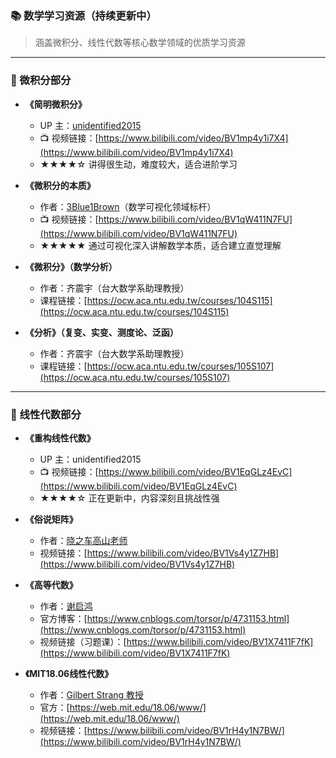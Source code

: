 ### 📚 数学学习资源（持续更新中）

> 涵盖微积分、线性代数等核心数学领域的优质学习资源

---

### 🧮 微积分部分

- **《简明微积分》**
    - UP 主：[unidentified2015](https://space.bilibili.com/8574629)
    - 📺 视频链接：[https://www.bilibili.com/video/BV1mp4y1i7X4](https://www.bilibili.com/video/BV1mp4y1i7X4)
    - ★★★★☆ 讲得很生动，难度较大，适合进阶学习

- **《微积分的本质》**
    - 作者：[3Blue1Brown](https://space.bilibili.com/88461692)（数学可视化领域标杆）
    - 📺 视频链接：[https://www.bilibili.com/video/BV1qW411N7FU](https://www.bilibili.com/video/BV1qW411N7FU)
    - ★★★★★ 通过可视化深入讲解数学本质，适合建立直觉理解

- **《微积分》（数学分析）**
    - 作者：齐震宇（台大数学系助理教授）
    - 课程链接：[https://ocw.aca.ntu.edu.tw/courses/104S115](https://ocw.aca.ntu.edu.tw/courses/104S115)

- **《分析》（复变、实变、测度论、泛函）**
    - 作者：齐震宇（台大数学系助理教授）
    - 课程链接：[https://ocw.aca.ntu.edu.tw/courses/105S107](https://ocw.aca.ntu.edu.tw/courses/105S107)

---

### 🔢 线性代数部分

- **《重构线性代数》**
    - UP 主：unidentified2015
    - 📺 视频链接：[https://www.bilibili.com/video/BV1EqGLz4EvC](https://www.bilibili.com/video/BV1EqGLz4EvC)
    - ★★★★☆ 正在更新中，内容深刻且挑战性强

- **《俗说矩阵》**
    - 作者：[晓之车高山老师](https://space.bilibili.com/138962930)
    - 视频链接：[https://www.bilibili.com/video/BV1Vs4y1Z7HB](https://www.bilibili.com/video/BV1Vs4y1Z7HB)

- **《高等代数》**
    - 作者：[谢启鸿](https://space.bilibili.com/512151059)
    - 官方博客：[https://www.cnblogs.com/torsor/p/4731153.html](https://www.cnblogs.com/torsor/p/4731153.html)
    - 视频链接（习题课）：[https://www.bilibili.com/video/BV1X7411F7fK](https://www.bilibili.com/video/BV1X7411F7fK)

- **《MIT18.06线性代数》**
    - 作者：[Gilbert Strang 教授](https://ocw.mit.edu/courses/18-06sc-linear-algebra-fall-2011/resources/lecture-notes/)
    - 官方：[https://web.mit.edu/18.06/www/](https://web.mit.edu/18.06/www/)
    - 视频链接：[https://www.bilibili.com/video/BV1rH4y1N7BW/](https://www.bilibili.com/video/BV1rH4y1N7BW/)